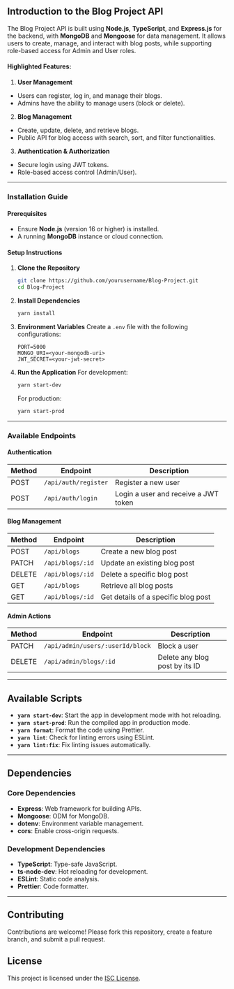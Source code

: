## Introduction to the Blog Project API

The Blog Project API is built using **Node.js**, **TypeScript**, and **Express.js** for the backend, with **MongoDB** and **Mongoose** for data management. It allows users to create, manage, and interact with blog posts, while supporting role-based access for Admin and User roles.

#### Highlighted Features:

1. **User Management**
  - Users can register, log in, and manage their blogs.
  - Admins have the ability to manage users (block or delete).

2. **Blog Management**
  - Create, update, delete, and retrieve blogs.
  - Public API for blog access with search, sort, and filter functionalities.

3. **Authentication & Authorization**
  - Secure login using JWT tokens.
  - Role-based access control (Admin/User).

---

### Installation Guide

#### Prerequisites

- Ensure **Node.js** (version 16 or higher) is installed.
- A running **MongoDB** instance or cloud connection.

#### Setup Instructions

1. **Clone the Repository**

   ```bash
   git clone https://github.com/yourusername/Blog-Project.git
   cd Blog-Project
   ```

2. **Install Dependencies**

   ```bash
   yarn install
   ```

3. **Environment Variables**
   Create a `.env` file with the following configurations:

   ```plaintext
   PORT=5000
   MONGO_URI=<your-mongodb-uri>
   JWT_SECRET=<your-jwt-secret>
   ```

4. **Run the Application**
   For development:

   ```bash
   yarn start-dev
   ```

   For production:

   ```bash
   yarn start-prod
   ```

---

### Available Endpoints

#### Authentication

| Method | Endpoint           | Description                            |
| ------ | ------------------ | -------------------------------------- |
| POST   | `/api/auth/register` | Register a new user                    |
| POST   | `/api/auth/login`    | Login a user and receive a JWT token   |

#### Blog Management

| Method | Endpoint           | Description                               |
| ------ | ------------------ | ----------------------------------------- |
| POST   | `/api/blogs`        | Create a new blog post                   |
| PATCH  | `/api/blogs/:id`    | Update an existing blog post             |
| DELETE | `/api/blogs/:id`    | Delete a specific blog post              |
| GET    | `/api/blogs`        | Retrieve all blog posts                  |
| GET    | `/api/blogs/:id`    | Get details of a specific blog post      |

#### Admin Actions

| Method | Endpoint               | Description                              |
| ------ | ---------------------- | ---------------------------------------- |
| PATCH  | `/api/admin/users/:userId/block` | Block a user                          |
| DELETE | `/api/admin/blogs/:id` | Delete any blog post by its ID           |

---

## Available Scripts

- **`yarn start-dev`**: Start the app in development mode with hot reloading.
- **`yarn start-prod`**: Run the compiled app in production mode.
- **`yarn format`**: Format the code using Prettier.
- **`yarn lint`**: Check for linting errors using ESLint.
- **`yarn lint:fix`**: Fix linting issues automatically.

---

## Dependencies

### Core Dependencies

- **Express**: Web framework for building APIs.
- **Mongoose**: ODM for MongoDB.
- **dotenv**: Environment variable management.
- **cors**: Enable cross-origin requests.

### Development Dependencies

- **TypeScript**: Type-safe JavaScript.
- **ts-node-dev**: Hot reloading for development.
- **ESLint**: Static code analysis.
- **Prettier**: Code formatter.

---

## Contributing

Contributions are welcome! Please fork this repository, create a feature branch, and submit a pull request.

## License

This project is licensed under the [ISC License](LICENSE).